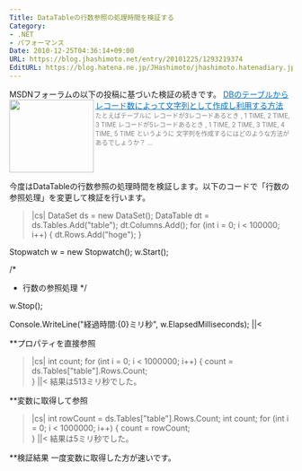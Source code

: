 ```yaml
---
Title: DataTableの行数参照の処理時間を検証する
Category:
- .NET
- パフォーマンス
Date: 2010-12-25T04:36:14+09:00
URL: https://blog.jhashimoto.net/entry/20101225/1293219374
EditURL: https://blog.hatena.ne.jp/JHashimoto/jhashimoto.hatenadiary.jp/atom/entry/12921228815717258386
---
```


MSDNフォーラムの以下の投稿に基づいた検証の続きです。
<a href="http://social.msdn.microsoft.com/Forums/ja-JP/50c8541b-b6b2-40f0-9d9c-c60679aa6778/db?forum=csharpgeneralja" target="_blank"><img class="alignleft" align="left" border="0" src="http://capture.heartrails.com/150x130/shadow?http://social.msdn.microsoft.com/Forums/ja-JP/50c8541b-b6b2-40f0-9d9c-c60679aa6778/db?forum=csharpgeneralja" alt="" width="150" height="130" /></a><a style="color:#0070C5;" href="http://social.msdn.microsoft.com/Forums/ja-JP/50c8541b-b6b2-40f0-9d9c-c60679aa6778/db?forum=csharpgeneralja" target="_blank">DBのテーブルからレコード数によって文字列として作成し利用する方法</a><a href="http://b.hatena.ne.jp/entry/http://social.msdn.microsoft.com/Forums/ja-JP/50c8541b-b6b2-40f0-9d9c-c60679aa6778/db?forum=csharpgeneralja" target="_blank"><img border="0" src="http://b.hatena.ne.jp/entry/image/http://social.msdn.microsoft.com/Forums/ja-JP/50c8541b-b6b2-40f0-9d9c-c60679aa6778/db?forum=csharpgeneralja" alt="" /></a><br><span style="color: #808080;font-size: 80%;">たとえばテーブルに レコードが3レコードあるとき , 1 TIME, 2 TIME, 3 TIME レコードが5レコードあるとき , 1 TIME, 2 TIME, 3 TIME, 4 TIME, 5 TIME というように 文字列を作成するにはどのような方法があるでしょうか？ ...</span><br style="clear:both;" />

今度はDataTableの行数参照の処理時間を検証します。以下のコードで「行数の参照処理」を変更して検証を行います。
>|cs|
DataSet ds = new DataSet();
DataTable dt = ds.Tables.Add("table");
dt.Columns.Add();
for (int i = 0; i < 100000; i++) {
    dt.Rows.Add("hoge");
}

Stopwatch w = new Stopwatch();
w.Start();

/*
 * 行数の参照処理
 */

w.Stop();

Console.WriteLine("経過時間:{0}ミリ秒", w.ElapsedMilliseconds);
||<

**プロパティを直接参照
>|cs|
int count;
for (int i = 0; i < 1000000; i++) {
    count = ds.Tables["table"].Rows.Count;		 
}
||<
結果は513ミリ秒でした。

**変数に取得して参照
>|cs|
int rowCount = ds.Tables["table"].Rows.Count;
int count;
for (int i = 0; i < 1000000; i++) {
    count = rowCount;		 
}
||<
結果は5ミリ秒でした。

**検証結果
一度変数に取得した方が速いです。
